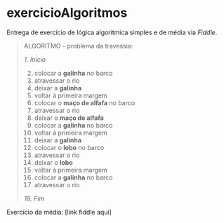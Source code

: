 
# exercicioAlgoritmos

Entrega de exercício de lógica algorítmica simples e de média via *Fiddle*.

> ALGORITMO - problema da travessia:
>
>*1. Início*
>
> 2. colocar a **galinha** no barco
> 3. atravessar o rio
> 4. deixar a **galinha**
> 5. voltar à primeira margem
> 6. colocar o **maço de alfafa** no barco
> 7. atravessar o rio
> 8. deixar o **maço de alfafa**
> 9. colocar a **galinha** no barco
> 10. voltar à primeira margem
> 11. deixar a **galinha**
> 12. colocar o **lobo** no barco
> 13. atravessar o rio
> 14. deixar o **lobo**
> 15. voltar à primeira margem
> 16. colocar a **galinha** no barco
> 17. atravessar o rio
> 
>*18. Fim*





Exercício da média: [link fiddle aqui]
